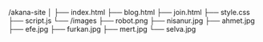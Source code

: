/akana-site
│
├── index.html
├── blog.html
├── join.html
├── style.css
├── script.js
└── /images
     ├── robot.png
     ├── nisanur.jpg
     ├── ahmet.jpg
     ├── efe.jpg
     ├── furkan.jpg
     ├── mert.jpg
     └── selva.jpg

    
